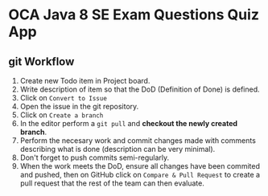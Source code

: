 # OCA Java 8 SE Exam Questions Quiz App

## git Workflow

1. Create new Todo item in Project board.
2. Write description of item so that the DoD (Definition of Done) is defined.
3. Click on `Convert to Issue`
4. Open the issue in the git repository.
5. Click on `Create a branch`
6. In the editor perform a `git pull` and **checkout the newly created branch**.
7. Perform the necesary work and commit changes made with comments describing what is done (description can be very minimal).
8. Don't forget to push commits semi-regularly.
9. When the work meets the DoD, ensure all changes have been commited and pushed, then on GitHub click on `Compare & Pull Request` to create a pull request that the rest of the team can then evaluate.
